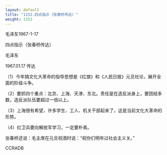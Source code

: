 ```yaml
---
layout: default
title: "1152.四点指示（张春桥传达）"
weight: 1152
---
```


毛泽东1967-1-17

四点指示（张春桥传达）

毛泽东

1967.01.17  传达

（1）今年搞文化大革命的指导思想是《红旗》和《人民日报》元旦社论，展开全面的阶级斗争。

（2）要抓四个重点：北京、上海、天津、东北。责任是在造反派身上，要团结多数，造反派队伍要超过一倍以上。

（3）上海很有希望，许多学生、工人、机关干部起来了，这是当前文化大革命的形势。

（4）红卫兵要向解放军学习，一定要朴素。

张春桥还说：毛主席在元旦祝酒时说：“祝你们明年过社会主义关。”

CCRADB

